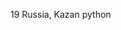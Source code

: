 19
Russia, Kazan
python

<!---
klaym3r/klaym3r is a ✨ special ✨ repository because its `README.md` (this file) appears on your GitHub profile.
You can click the Preview link to take a look at your changes.
--->
